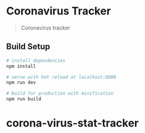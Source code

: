 # Coronavirus Tracker

> Coronavirus tracker

## Build Setup

```bash
# install dependencies
npm install

# serve with hot reload at localhost:8080
npm run dev

# build for production with minification
npm run build
```
# corona-virus-stat-tracker
